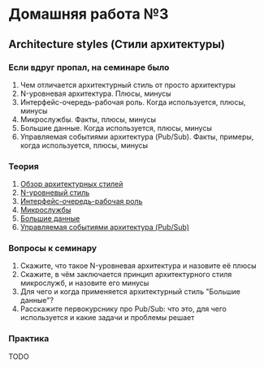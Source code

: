 # Домашняя работа №3

## Architecture styles (Стили архитектуры)

### Если вдруг пропал, на семинаре было
1. Чем отличается архитектурный стиль от просто архитектуры
2. N-уровневая архитектура. Плюсы, минусы
3. Интерфейс-очередь-рабочая роль. Когда используется, плюсы, минусы
4. Микрослужбы. Факты, плюсы, минусы
5. Большие данные. Когда используется, плюсы, минусы
6. Управляемая событиями архитектура (Pub/Sub). Факты, примеры, когда используется, плюсы, минусы

### Теория
1. [Обзор архитектурных стилей](https://learn.microsoft.com/ru-ru/azure/architecture/guide/architecture-styles/)
2. [N-уровневый стиль](https://learn.microsoft.com/ru-ru/azure/architecture/guide/architecture-styles/n-tier)
3. [Интерфейс-очередь-рабочая роль](https://learn.microsoft.com/ru-ru/azure/architecture/guide/architecture-styles/web-queue-worker)
4. [Микрослужбы](https://learn.microsoft.com/ru-ru/azure/architecture/guide/architecture-styles/microservices)
5. [Большие данные](https://learn.microsoft.com/ru-ru/azure/architecture/guide/architecture-styles/big-data)
6. [Управляемая событиями архитектура (Pub/Sub)](https://learn.microsoft.com/ru-ru/azure/architecture/guide/architecture-styles/event-driven)

### Вопросы к семинару
1. Скажите, что такое N-уровневая архитектура и назовите её плюсы
2. Скажите, в чём заключается принцип архитектурного стиля микрослужб, и назовите его минусы
3. Для чего и когда применяется архитектурный стиль "Большие данные"?
4. Расскажите первокурснику про Pub/Sub: что это, для чего используется и какие задачи и проблемы решает

### Практика
TODO